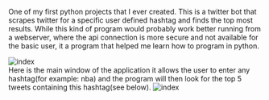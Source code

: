 One of my first python projects that I ever created. This is a twitter bot that scrapes twitter for a specific user defined hashtag and finds the top most results.
While this kind of program would probably work better running from a webserver, where the api connection is more secure and not available for the basic user, it a program that helped me learn how to program in python.

![index](imgages/scraper_main.PNG) <br>
Here is the main window of the application it allows the user to enter any hashtag(for example: nba) and the program will then look for the top 5 tweets containing this hashtag(see below).
![index](imgages/search.PNG) <br>
